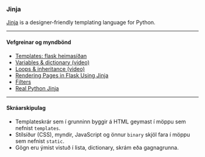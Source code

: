 ### Jinja 
[Jinja](https://jinja.palletsprojects.com/en/3.0.x/templates/) is a designer-friendly templating language for Python.

---

#### Vefgreinar og myndbönd

* [Templates: flask heimasíðan](https://flask.palletsprojects.com/en/2.2.x/tutorial/templates/)
* [Variables & dictionary (video)](https://youtu.be/pJ8V51XJuf0?list=PLXmMXHVSvS-ABlT4k4eS3YPJSnPUozw04)
* [Loops & inheritance (video)](https://youtu.be/APh3jdVryF0?list=PLXmMXHVSvS-ABlT4k4eS3YPJSnPUozw04)
* [Rendering Pages in Flask Using Jinja](https://hackersandslackers.com/flask-jinja-templates)
* [Filters](https://jinja.palletsprojects.com/en/3.0.x/templates/#list-of-builtin-filters)
* [Real Python Jinja](https://realpython.com/primer-on-jinja-templating/)

---

#### Skráarskipulag
- Templateskrár sem í grunninn byggir á HTML geymast í möppu sem nefnist `templates`.
- Stílsíður (CSS), myndir, JavaScript og önnur `binary` skjöl fara í möppu sem nefnist `static`.
- Gögn eru ýmist vistuð í lista, dictionary, skrám eða gagnagrunna.



<!--
* [Web Developer Bootcamp with Flask and Python](https://python-web.teclado.com/section07/lectures/02_render_template_to_send_longer_strings/#using-render-template-to-send-longer-html-strings)
* [vefgrein: Template Inheritance](https://jinja.palletsprojects.com/en/2.11.x/templates/#template-inheritance)
* [vefgrein: Extensions](http://jinja.pocoo.org/docs/2.11/extensions/)
-->

<!--
#### Jinja Filters

* [Builtin Filters](http://jinja.pocoo.org/docs/2.11/templates/#builtin-filters)
* [Filters](https://www.webforefront.com/django/usebuiltinjinjafilters.html)
* [Custom Filters](http://jinja.pocoo.org/docs/2.11/api/#custom-filters)
* [Video](https://www.youtube.com/watch?v=H7StWE1ecrU)
* [Datetime](https://riptutorial.com/flask/example/4779/format-datetime-in-a-jinja2-template)

-->
